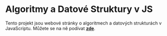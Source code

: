 # Algoritmy a Datové Struktury v JS

Tento projekt jsou webové stránky o algoritmech a datových strukturách v JavaScriptu. Můžete se na ně podívat __[zde](https://jirkasa.github.io/algoritmy-a-datove-struktury-v-js/)__.